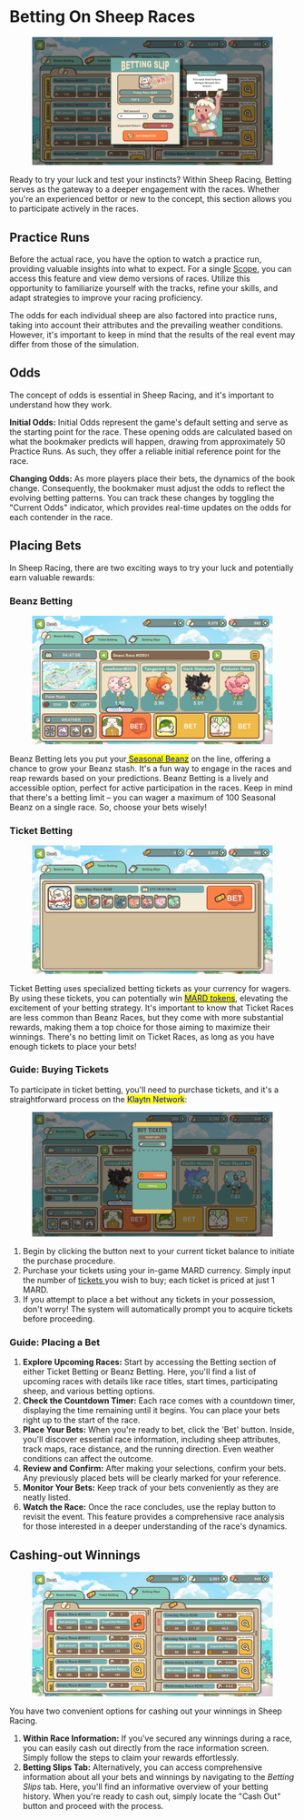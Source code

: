 # Betting On Sheep Races

<figure><img src="../../.gitbook/assets/Bet.png" alt=""><figcaption></figcaption></figure>

Ready to try your luck and test your instincts? Within Sheep Racing, Betting serves as the gateway to a deeper engagement with the races. Whether you're an experienced bettor or new to the concept, this section allows you to participate actively in the races.

##

## Practice Runs

Before the actual race, you have the option to watch a practice run, providing valuable insights into what to expect. For a single [Scope](../consumable-items.md), you can access this feature and view demo versions of races. Utilize this opportunity to familiarize yourself with the tracks, refine your skills, and adapt strategies to improve your racing proficiency.



The odds for each individual sheep are also factored into practice runs, taking into account their attributes and the prevailing weather conditions. However, it's important to keep in mind that the results of the real event may differ from those of the simulation.



## Odds

The concept of odds is essential in Sheep Racing, and it's important to understand how they work.

**Initial Odds:** Initial Odds represent the game's default setting and serve as the starting point for the race. These opening odds are calculated based on what the bookmaker predicts will happen, drawing from approximately 50 Practice Runs. As such, they offer a reliable initial reference point for the race.

**Changing Odds:** As more players place their bets, the dynamics of the book change. Consequently, the bookmaker must adjust the odds to reflect the evolving betting patterns. You can track these changes by toggling the "Current Odds" indicator, which provides real-time updates on the odds for each contender in the race.



## Placing Bets

In Sheep Racing, there are two exciting ways to try your luck and potentially earn valuable rewards:



### Beanz Betting

<figure><img src="../../.gitbook/assets/Untitled (38).png" alt=""><figcaption></figcaption></figure>

Beanz Betting lets you put your[ <mark style="color:blue;">Seasonal Beanz</mark>](../currency.md) on the line, offering a chance to grow your Beanz stash. It's a fun way to engage in the races and reap rewards based on your predictions. Beanz Betting is a lively and accessible option, perfect for active participation in the races. Keep in mind that there's a betting limit – you can wager a maximum of 100 Seasonal Beanz on a single race. So, choose your bets wisely!



### Ticket Betting&#x20;

<figure><img src="../../.gitbook/assets/Untitled (39).png" alt=""><figcaption></figcaption></figure>

Ticket Betting uses specialized betting tickets as your currency for wagers. By using these tickets, you can potentially win [<mark style="color:blue;">MARD tokens</mark>](../currency.md), elevating the excitement of your betting strategy. It's important to know that Ticket Races are less common than Beanz Races, but they come with more substantial rewards, making them a top choice for those aiming to maximize their winnings. There's no betting limit on Ticket Races, as long as you have enough tickets to place your bets!



### Guide: Buying Tickets

To participate in ticket betting, you'll need to purchase tickets, and it's a straightforward process on the <mark style="color:blue;">Klaytn Network</mark>:

<figure><img src="../../.gitbook/assets/Untitled (41).png" alt=""><figcaption></figcaption></figure>

1. Begin by clicking the button next to your current ticket balance to initiate the purchase procedure.
2. Purchase your tickets using your in-game MARD currency. Simply input the number of [tickets ](../consumable-items.md)you wish to buy; each ticket is priced at just 1 MARD.
3. If you attempt to place a bet without any tickets in your possession, don't worry! The system will automatically prompt you to acquire tickets before proceeding.



### Guide: Placing a Bet

1. **Explore Upcoming Races:** Start by accessing the Betting section of either Ticket Betting or Beanz Betting. Here, you'll find a list of upcoming races with details like race titles, start times, participating sheep, and various betting options.
2. **Check the Countdown Timer:** Each race comes with a countdown timer, displaying the time remaining until it begins. You can place your bets right up to the start of the race.
3. **Place Your Bets:** When you're ready to bet, click the 'Bet' button. Inside, you'll discover essential race information, including sheep attributes, track maps, race distance, and the running direction. Even weather conditions can affect the outcome.
4. **Review and Confirm:** After making your selections, confirm your bets. Any previously placed bets will be clearly marked for your reference.
5. **Monitor Your Bets:** Keep track of your bets conveniently as they are neatly listed.
6. **Watch the Race:** Once the race concludes, use the replay button to revisit the event. This feature provides a comprehensive race analysis for those interested in a deeper understanding of the race's dynamics.



## Cashing-out Winnings

<figure><img src="../../.gitbook/assets/Untitled (40).png" alt=""><figcaption></figcaption></figure>

You have two convenient options for cashing out your winnings in Sheep Racing.

1. **Within Race Information:** If you've secured any winnings during a race, you can easily cash out directly from the race information screen. Simply follow the steps to claim your rewards effortlessly.
2. **Betting Slips Tab:** Alternatively, you can access comprehensive information about all your bets and winnings by navigating to the _Betting Slips_ tab. Here, you'll find an informative overview of your betting history. When you're ready to cash out, simply locate the "Cash Out" button and proceed with the process.

